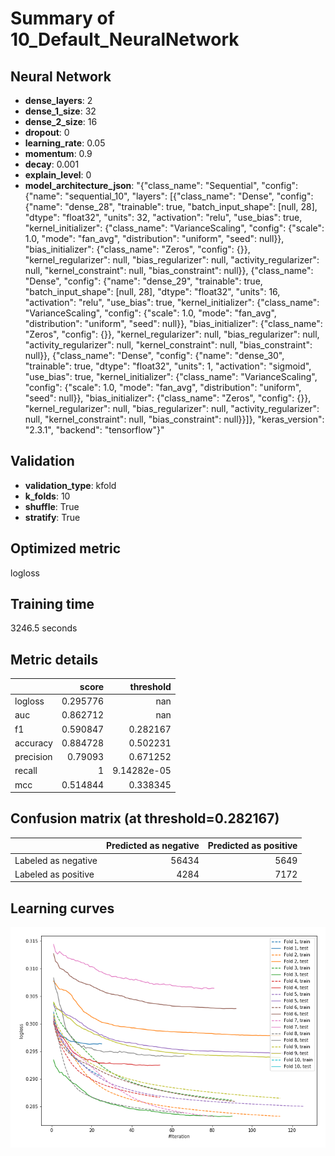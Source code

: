 # Summary of 10_Default_NeuralNetwork

## Neural Network
- **dense_layers**: 2
- **dense_1_size**: 32
- **dense_2_size**: 16
- **dropout**: 0
- **learning_rate**: 0.05
- **momentum**: 0.9
- **decay**: 0.001
- **explain_level**: 0
- **model_architecture_json**: "{\"class_name\": \"Sequential\", \"config\": {\"name\": \"sequential_10\", \"layers\": [{\"class_name\": \"Dense\", \"config\": {\"name\": \"dense_28\", \"trainable\": true, \"batch_input_shape\": [null, 28], \"dtype\": \"float32\", \"units\": 32, \"activation\": \"relu\", \"use_bias\": true, \"kernel_initializer\": {\"class_name\": \"VarianceScaling\", \"config\": {\"scale\": 1.0, \"mode\": \"fan_avg\", \"distribution\": \"uniform\", \"seed\": null}}, \"bias_initializer\": {\"class_name\": \"Zeros\", \"config\": {}}, \"kernel_regularizer\": null, \"bias_regularizer\": null, \"activity_regularizer\": null, \"kernel_constraint\": null, \"bias_constraint\": null}}, {\"class_name\": \"Dense\", \"config\": {\"name\": \"dense_29\", \"trainable\": true, \"batch_input_shape\": [null, 28], \"dtype\": \"float32\", \"units\": 16, \"activation\": \"relu\", \"use_bias\": true, \"kernel_initializer\": {\"class_name\": \"VarianceScaling\", \"config\": {\"scale\": 1.0, \"mode\": \"fan_avg\", \"distribution\": \"uniform\", \"seed\": null}}, \"bias_initializer\": {\"class_name\": \"Zeros\", \"config\": {}}, \"kernel_regularizer\": null, \"bias_regularizer\": null, \"activity_regularizer\": null, \"kernel_constraint\": null, \"bias_constraint\": null}}, {\"class_name\": \"Dense\", \"config\": {\"name\": \"dense_30\", \"trainable\": true, \"dtype\": \"float32\", \"units\": 1, \"activation\": \"sigmoid\", \"use_bias\": true, \"kernel_initializer\": {\"class_name\": \"VarianceScaling\", \"config\": {\"scale\": 1.0, \"mode\": \"fan_avg\", \"distribution\": \"uniform\", \"seed\": null}}, \"bias_initializer\": {\"class_name\": \"Zeros\", \"config\": {}}, \"kernel_regularizer\": null, \"bias_regularizer\": null, \"activity_regularizer\": null, \"kernel_constraint\": null, \"bias_constraint\": null}}]}, \"keras_version\": \"2.3.1\", \"backend\": \"tensorflow\"}"

## Validation
 - **validation_type**: kfold
 - **k_folds**: 10
 - **shuffle**: True
 - **stratify**: True

## Optimized metric
logloss

## Training time

3246.5 seconds

## Metric details
|           |    score |     threshold |
|:----------|---------:|--------------:|
| logloss   | 0.295776 | nan           |
| auc       | 0.862712 | nan           |
| f1        | 0.590847 |   0.282167    |
| accuracy  | 0.884728 |   0.502231    |
| precision | 0.79093  |   0.671252    |
| recall    | 1        |   9.14282e-05 |
| mcc       | 0.514844 |   0.338345    |


## Confusion matrix (at threshold=0.282167)
|                     |   Predicted as negative |   Predicted as positive |
|:--------------------|------------------------:|------------------------:|
| Labeled as negative |                   56434 |                    5649 |
| Labeled as positive |                    4284 |                    7172 |

## Learning curves
![Learning curves](learning_curves.png)